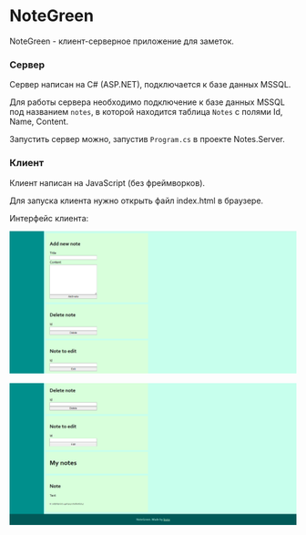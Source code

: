 # NoteGreen
NoteGreen - клиент-серверное приложение для заметок.
### Сервер
Сервер написан на C# (ASP.NET), подключается к базе данных MSSQL.

Для работы сервера необходимо подключение к базе данных MSSQL под названием ```notes```, в которой находится таблица ```Notes``` с полями Id, Name, Content.

Запустить сервер можно, запустив ```Program.cs``` в проекте Notes.Server.

### Клиент
Клиент написан на JavaScript (без фреймворков).

Для запуска клиента нужно открыть файл index.html в браузере.

Интерфейс клиента:

![1](images/1.png)

![2](images/2.png)